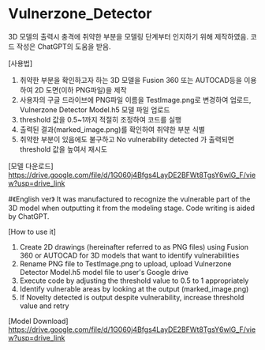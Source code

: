 # Vulnerzone_Detector
3D 모델의 출력시 충격에 취약한 부분을 모델링 단계부터 인지하기 위해 제작하였음.
코드 작성은 ChatGPT의 도움을 받음.

[사용법]
1. 취약한 부분을 확인하고자 하는 3D 모델을 Fusion 360 또는 AUTOCAD등을 이용하여 2D 도면(이하 PNG파일)을 제작
2. 사용자의 구글 드라이브에 PNG파일 이름을 TestImage.png로 변경하여 업로드, Vulnerzone Detector Model.h5 모델 파일 업로드
3. threshold 값을 0.5~1까지 적절히 조정하여 코드를 실행
4. 출력된 결과(marked_image.png)를 확인하여 취약한 부분 식별
5. 취약한 부분이 있음에도 불구하고 No vulnerability detected 가 출력되면 threshold 값을 높여서 재시도

[모델 다운로드]
https://drive.google.com/file/d/1G060j4Bfgs4LayDE2BFWt8TgsY6wlG_F/view?usp=drive_link


#《English ver》
It was manufactured to recognize the vulnerable part of the 3D model when outputting it from the modeling stage.
Code writing is aided by ChatGPT.

[How to use it]
1. Create 2D drawings (hereinafter referred to as PNG files) using Fusion 360 or AUTOCAD for 3D models that want to identify vulnerabilities
2. Rename PNG file to TestImage.png to upload, upload Vulnerzone Detector Model.h5 model file to user's Google drive
3. Execute code by adjusting the threshold value to 0.5 to 1 appropriately
4. Identify vulnerable areas by looking at the output (marked_image.png)
5. If Novelty detected is output despite vulnerability, increase threshold value and retry

[Model Download]
https://drive.google.com/file/d/1G060j4Bfgs4LayDE2BFWt8TgsY6wlG_F/view?usp=drive_link
